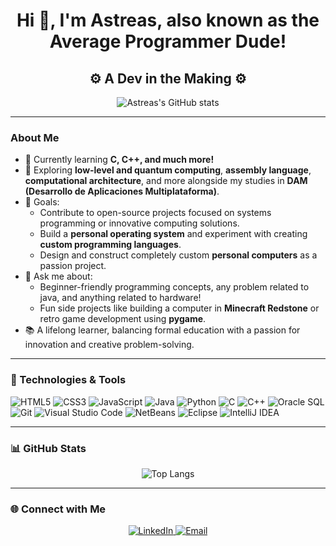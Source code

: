<h1 align="center">Hi 👋, I'm Astreas, also known as the Average Programmer Dude!</h1>
<h2 align="center">⚙️ A Dev in the Making ⚙️</h2>

<p align="center">
  <img src="https://github-readme-stats.vercel.app/api?username=Jastreas&show_icons=true&theme=radical" alt="Astreas's GitHub stats" />
</p>

---

### About Me
- 🌱 Currently learning **C, C++, and much more!**
- 🚀 Exploring **low-level and quantum computing**, **assembly language**, **computational architecture**, and more alongside my studies in **DAM (Desarrollo de Aplicaciones Multiplataforma)**.
- 🎯 Goals: 
  - Contribute to open-source projects focused on systems programming or innovative computing solutions.
  - Build a **personal operating system** and experiment with creating **custom programming languages**.
  - Design and construct completely custom **personal computers** as a passion project.
- 💬 Ask me about:
  - Beginner-friendly programming concepts, any problem related to java, and anything related to hardware!
  - Fun side projects like building a computer in **Minecraft Redstone** or retro game development using **pygame**.
- 📚 A lifelong learner, balancing formal education with a passion for innovation and creative problem-solving.

---

### 🔧 Technologies & Tools
![HTML5](https://img.shields.io/badge/-HTML5-E34F26?style=flat-square&logo=html5&logoColor=white)
![CSS3](https://img.shields.io/badge/-CSS3-1572B6?style=flat-square&logo=css3)
![JavaScript](https://img.shields.io/badge/-JavaScript-F7DF1E?style=flat-square&logo=javascript&logoColor=black)
![Java](https://img.shields.io/badge/-Java-007396?style=flat-square&logo=java&logoColor=white)
![Python](https://img.shields.io/badge/-Python-3776AB?style=flat-square&logo=python&logoColor=white)
![C](https://img.shields.io/badge/-C-A8B9CC?style=flat-square&logo=c&logoColor=black)
![C++](https://img.shields.io/badge/-C++-00599C?style=flat-square&logo=c%2B%2B&logoColor=white)
![Oracle SQL](https://img.shields.io/badge/-Oracle%20SQL-F80000?style=flat-square&logo=oracle&logoColor=white)
![Git](https://img.shields.io/badge/-Git-F05032?style=flat-square&logo=git&logoColor=white)
![Visual Studio Code](https://img.shields.io/badge/-VSCode-0078D4?style=flat-square&logo=visual-studio-code)
![NetBeans](https://img.shields.io/badge/-NetBeans-1B6AC6?style=flat-square&logo=apache-netbeans-ide&logoColor=white)
![Eclipse](https://img.shields.io/badge/-Eclipse-2C2255?style=flat-square&logo=eclipse&logoColor=white)
![IntelliJ IDEA](https://img.shields.io/badge/-IntelliJ%20IDEA-000000?style=flat-square&logo=intellij-idea&logoColor=white)

---

### 📊 GitHub Stats
<p align="center">
  <img src="https://github-readme-stats.vercel.app/api/top-langs/?username=Jastreas&hide=TeX&layout=compact&theme=radical" alt="Top Langs" />
</p>

---

### 🌐 Connect with Me
<p align="center">
  <a href="[https://linkedin.com/in/yourhandle](https://www.linkedin.com/in/juan-andreas-manea-8b1743243/)" target="_blank">
    <img src="https://img.shields.io/badge/LinkedIn-%230077B5.svg?style=for-the-badge&logo=linkedin&logoColor=white" alt="LinkedIn" />
  </a>
  <a href="mailto:j.andreasmanea@gmail.com" target="_blank">
    <img src="https://img.shields.io/badge/Email-%23D14836.svg?style=for-the-badge&logo=gmail&logoColor=white" alt="Email" />
  </a>
</p>

